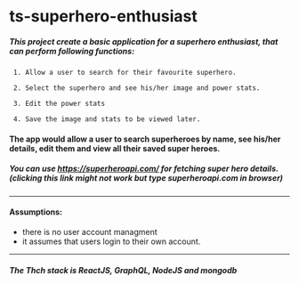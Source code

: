 # ts-superhero-enthusiast

##### This project create a basic application for a superhero enthusiast, that can perform following functions:

```
 1. Allow a user to search for their favourite superhero.

 2. Select the superhero and see his/her image and power stats.

 3. Edit the power stats

 4. Save the image and stats to be viewed later.
```
 
#### The app would allow a user to search superheroes by name, see his/her details, edit them and view all their saved super heroes.
##### You can use https://superheroapi.com/ for fetching super hero details. (clicking this link might not work but type superheroapi.com in browser)
---
#### Assumptions: 
- there is no user account managment
- it assumes that users login to their own account.


---
##### The Thch stack is ReactJS, GraphQL, NodeJS and mongodb
